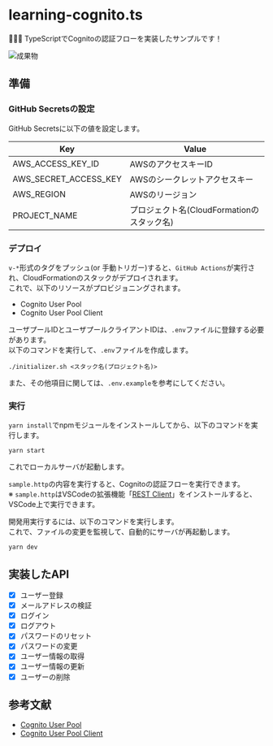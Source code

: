 # learning-cognito.ts

🥯🥯🥯 TypeScriptでCognitoの認証フローを実装したサンプルです！  

![成果物](./docs/images/fruit.gif)  

## 準備

### GitHub Secretsの設定

GitHub Secretsに以下の値を設定します。  

| Key | Value |
| --- | --- |
| AWS_ACCESS_KEY_ID | AWSのアクセスキーID |
| AWS_SECRET_ACCESS_KEY | AWSのシークレットアクセスキー |
| AWS_REGION | AWSのリージョン |
| PROJECT_NAME | プロジェクト名(CloudFormationのスタック名) |

### デプロイ

`v-*`形式のタグをプッシュ(or 手動トリガー)すると、`GitHub Actions`が実行され、CloudFormationのスタックがデプロイされます。  
これで、以下のリソースがプロビジョニングされます。  

- Cognito User Pool
- Cognito User Pool Client

ユーザプールIDとユーザプールクライアントIDは、`.env`ファイルに登録する必要があります。  
以下のコマンドを実行して、`.env`ファイルを作成します。  

```shell
./initializer.sh <スタック名(プロジェクト名)>
```

また、その他項目に関しては、`.env.example`を参考にしてください。  

### 実行

`yarn install`でnpmモジュールをインストールしてから、以下のコマンドを実行します。  

```shell
yarn start
```

これでローカルサーバが起動します。  

`sample.http`の内容を実行すると、Cognitoの認証フローを実行できます。  
※ `sample.http`はVSCodeの拡張機能「[REST Client](https://marketplace.visualstudio.com/items?itemName=humao.rest-client)」をインストールすると、VSCode上で実行できます。  

開発用実行するには、以下のコマンドを実行します。  
これで、ファイルの変更を監視して、自動的にサーバが再起動します。  

```shell
yarn dev
```

## 実装したAPI

- [x] ユーザー登録
- [x] メールアドレスの検証
- [x] ログイン
- [x] ログアウト
- [x] パスワードのリセット
- [x] パスワードの変更
- [x] ユーザー情報の取得
- [x] ユーザー情報の更新
- [x] ユーザーの削除

## 参考文献

- [Cognito User Pool](https://docs.aws.amazon.com/ja_jp/AWSCloudFormation/latest/UserGuide/aws-resource-cognito-userpool.html)
- [Cognito User Pool Client](https://docs.aws.amazon.com/ja_jp/AWSCloudFormation/latest/UserGuide/aws-resource-cognito-userpoolclient.html)
